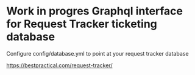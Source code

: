 # Work in progres Graphql interface for Request Tracker ticketing database

Configure config/database.yml to point at your request tracker database

https://bestpractical.com/request-tracker/